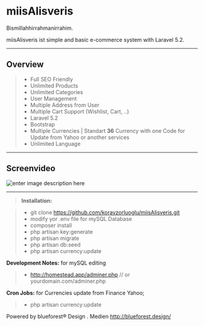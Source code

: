 miisAlisveris
===================


Bismillahhirrahmanirrahim.

miisAlisveris ist simple and basic e-commerce system with Laravel 5.2.

----------

Overview
--------

> - Full SEO Friendly
> - Unlimited Products
> - Unlimited Categories
> - User Management
> - Multiple Address from User
> - Multiple Cart Support (Wishlist, Cart, ..)
> - Laravel 5.2
> - Bootstrap
> - Multiple Currencies | Standart **36** Currency with one Code for Update from Yahoo or another services
> - Unlimited Language

----------

Screenvideo
--------
![enter image description here](http://i.giphy.com/l0K4eH575eBiW7xkY.gif)

----------
> **Installation:**

> - git clone https://github.com/korayzorluoglu/miisAlisveris.git
> - modify yor .env file for mySQL Database
> - composer install
> - php artisan key:generate
> - php artisan migrate
> - php artisan db:seed
> - php artisan currency:update

**Development Notes:**
for mySQL editing
> - http://homestead.app/adminer.php // or yourdomain.com/adminer.php

 **Cron Jobs:**
for  Currencies update from Finance Yahoo;
> - php artisan currency:update

Powered by blueforest® Design . Medien
http://blueforest.design/
